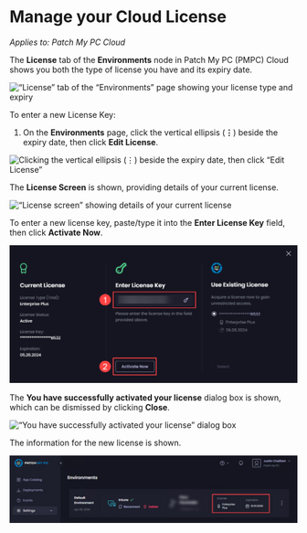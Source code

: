 # Manage your Cloud License

_Applies to: Patch My PC Cloud_

The **License** tab of the **Environments** node in Patch My PC (PMPC) Cloud shows you both the type of license you have and its expiry date.

![“License” tab of the “Environments” page showing your license type and expiry](/_images/image%20%282573%29.png "\"License\" tab of the \"Environments\" page showing your license type and expiry")

To enter a new License Key:

1. On the **Environments** page, click the vertical ellipsis (**⋮**) beside the expiry date, then click **Edit License**.

![Clicking the vertical ellipsis (⋮) beside the expiry date, then click “Edit License”](/_images/image%20%282574%29.png "Clicking the vertical ellipsis (⋮) beside the expiry date, then click \"Edit License\"")

The **License Screen** is shown, providing details of your current license.

![“License screen” showing details of your current license](/_images/image%20%28854%29.png "\"License screen\" showing details of your current license")

To enter a new license key, paste/type it into the **Enter License Key** field, then click **Activate Now**.

![Entering a new license key](/_images/image%20%28855%29.png "Entering a new license key")

The **You have successfully activated your license** dialog box is shown, which can be dismissed by clicking **Close**.

![“You have successfully activated your license” dialog box](/_images/image%20%28856%29.png "\"You have successfully activated your license\" dialog box")

The information for the new license is shown.

![Information for the new license.](/_images/image%20%282575%29.png "Information for the new license.")
